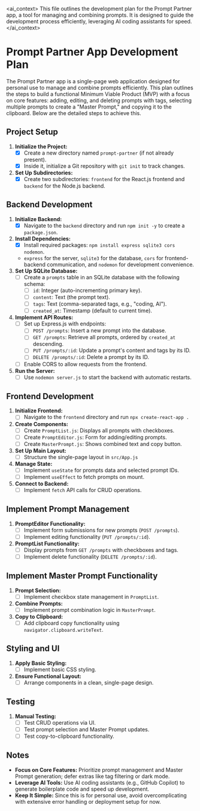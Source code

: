 <ai_context>
This file outlines the development plan for the Prompt Partner app, a tool for managing and combining prompts. It is designed to guide the development process efficiently, leveraging AI coding assistants for speed.
</ai_context>

# Prompt Partner App Development Plan

The Prompt Partner app is a single-page web application designed for personal use to manage and combine prompts efficiently. This plan outlines the steps to build a functional Minimum Viable Product (MVP) with a focus on core features: adding, editing, and deleting prompts with tags, selecting multiple prompts to create a "Master Prompt," and copying it to the clipboard. Below are the detailed steps to achieve this.

## Project Setup
1. **Initialize the Project:**
   - [X] Create a new directory named `prompt-partner` (if not already present).
   - [X] Inside it, initialize a Git repository with `git init` to track changes.
2. **Set Up Subdirectories:**
   - [X] Create two subdirectories: `frontend` for the React.js frontend and `backend` for the Node.js backend.

## Backend Development
1. **Initialize Backend:**
   - [X] Navigate to the `backend` directory and run `npm init -y` to create a `package.json`.
2. **Install Dependencies:**
   - [X] Install required packages: `npm install express sqlite3 cors nodemon`.
   - `express` for the server, `sqlite3` for the database, `cors` for frontend-backend communication, and `nodemon` for development convenience.
3. **Set Up SQLite Database:**
   - [ ] Create a `prompts` table in an SQLite database with the following schema:
     - [ ] `id`: Integer (auto-incrementing primary key).
     - [ ] `content`: Text (the prompt text).
     - [ ] `tags`: Text (comma-separated tags, e.g., "coding, AI").
     - [ ] `created_at`: Timestamp (default to current time).
4. **Implement API Routes:**
   - [ ] Set up Express.js with endpoints:
     - [ ] `POST /prompts`: Insert a new prompt into the database.
     - [ ] `GET /prompts`: Retrieve all prompts, ordered by `created_at` descending.
     - [ ] `PUT /prompts/:id`: Update a prompt's content and tags by its ID.
     - [ ] `DELETE /prompts/:id`: Delete a prompt by its ID.
   - [ ] Enable CORS to allow requests from the frontend.
5. **Run the Server:**
   - [ ] Use `nodemon server.js` to start the backend with automatic restarts.

## Frontend Development
1. **Initialize Frontend:**
   - [ ] Navigate to the `frontend` directory and run `npx create-react-app .`
2. **Create Components:**
   - [ ] Create `PromptList.js`: Displays all prompts with checkboxes.
   - [ ] Create `PromptEditor.js`: Form for adding/editing prompts.
   - [ ] Create `MasterPrompt.js`: Shows combined text and copy button.
3. **Set Up Main Layout:**
   - [ ] Structure the single-page layout in `src/App.js`
4. **Manage State:**
   - [ ] Implement `useState` for prompts data and selected prompt IDs.
   - [ ] Implement `useEffect` to fetch prompts on mount.
5. **Connect to Backend:**
   - [ ] Implement `fetch` API calls for CRUD operations.

## Implement Prompt Management
1. **PromptEditor Functionality:**
   - [ ] Implement form submissions for new prompts (`POST /prompts`).
   - [ ] Implement editing functionality (`PUT /prompts/:id`).
2. **PromptList Functionality:**
   - [ ] Display prompts from `GET /prompts` with checkboxes and tags.
   - [ ] Implement delete functionality (`DELETE /prompts/:id`).

## Implement Master Prompt Functionality
1. **Prompt Selection:**
   - [ ] Implement checkbox state management in `PromptList`.
2. **Combine Prompts:**
   - [ ] Implement prompt combination logic in `MasterPrompt`.
3. **Copy to Clipboard:**
   - [ ] Add clipboard copy functionality using `navigator.clipboard.writeText`.

## Styling and UI
1. **Apply Basic Styling:**
   - [ ] Implement basic CSS styling.
2. **Ensure Functional Layout:**
   - [ ] Arrange components in a clean, single-page design.

## Testing
1. **Manual Testing:**
   - [ ] Test CRUD operations via UI.
   - [ ] Test prompt selection and Master Prompt updates.
   - [ ] Test copy-to-clipboard functionality.

## Notes
- **Focus on Core Features:** Prioritize prompt management and Master Prompt generation; defer extras like tag filtering or dark mode.
- **Leverage AI Tools:** Use AI coding assistants (e.g., GitHub Copilot) to generate boilerplate code and speed up development.
- **Keep It Simple:** Since this is for personal use, avoid overcomplicating with extensive error handling or deployment setup for now.